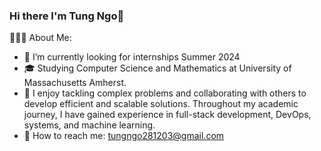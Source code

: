 ### Hi there I'm Tung Ngo👋


👨🏻‍💻  About Me:

- 🤔   I’m currently looking for internships Summer 2024
- 🎓   Studying Computer Science and Mathematics at University of Massachusetts Amherst.
- 💼   I enjoy tackling complex problems and collaborating with others to develop efficient and scalable solutions. Throughout my academic journey, I have gained   experience in full-stack development, DevOps, systems, and machine learning.
- 🌱   How to reach me: tungngo281203@gmail.com



